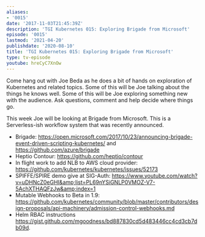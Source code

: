 ```yaml
---
aliases:
- '0015'
date: '2017-11-03T21:45:39Z'
description: 'TGI Kubernetes 015: Exploring Brigade from Microsoft'
episode: '0015'
lastmod: '2021-04-20'
publishdate: '2020-08-10'
title: 'TGI Kubernetes 015: Exploring Brigade from Microsoft'
type: tv-episode
youtube: hreCyC7XnOw
---
```


Come hang out with Joe Beda as he does a bit of hands on exploration of Kubernetes and related topics. Some of this will be Joe talking about the things he knows well. Some of this will be Joe exploring something new with the audience. Ask questions, comment and help decide where things go.

This week Joe will be looking at Brigade from Microsoft. This is a Serverless-ish workflow system that was recently announced.

* Brigade: https://open.microsoft.com/2017/10/23/announcing-brigade-event-driven-scripting-kubernetes/ and https://github.com/azure/brigade
* Heptio Contour: https://github.com/heptio/contour
* In flight work to add NLB to AWS cloud provider: https://github.com/kubernetes/kubernetes/issues/52173
* SPIFFE/SPIRE demo give at SIG-Auth: https://www.youtube.com/watch?v=uDHNcZ0eGHI&amp;list=PL69nYSiGNLP0VMOZ-V7-5AchXTHAQFzJw&amp;index=1
* Mutable Webhooks to Beta in 1.9: https://github.com/kubernetes/community/blob/master/contributors/design-proposals/api-machinery/admission-control-webhooks.md
* Helm RBAC instructions https://gist.github.com/mgoodness/bd887830cd5d483446cc4cd3cb7db09d.